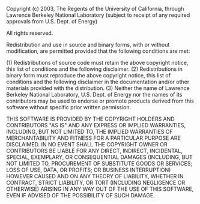 Copyright (c) 2003, The Regents of the University of California, through Lawrence Berkeley National Laboratory (subject to receipt of any required  approvals from U.S. Dept. of Energy) 

All rights reserved. 

Redistribution and use in source and binary forms, with or without modification, are permitted provided that the following conditions are met: 

(1) Redistributions of source code must retain the above copyright notice, this list of conditions and the following disclaimer. 
(2) Redistributions in binary form must reproduce the above copyright notice, this list of conditions and the following disclaimer in the documentation and/or other materials provided with the distribution. 
(3) Neither the name of Lawrence Berkeley National Laboratory, U.S. Dept. of Energy nor the names of its contributors may be used to endorse or promote products derived from this software without specific prior written permission.

THIS SOFTWARE IS PROVIDED BY THE COPYRIGHT HOLDERS AND CONTRIBUTORS "AS
IS" AND ANY EXPRESS OR IMPLIED WARRANTIES, INCLUDING, BUT NOT LIMITED TO,
THE IMPLIED WARRANTIES OF MERCHANTABILITY AND FITNESS FOR A PARTICULAR
PURPOSE ARE DISCLAIMED. IN NO EVENT SHALL THE COPYRIGHT OWNER OR
CONTRIBUTORS BE LIABLE FOR ANY DIRECT, INDIRECT, INCIDENTAL, SPECIAL,
EXEMPLARY, OR CONSEQUENTIAL DAMAGES (INCLUDING, BUT NOT LIMITED TO,
PROCUREMENT OF SUBSTITUTE GOODS OR SERVICES; LOSS OF USE, DATA, OR
PROFITS; OR BUSINESS INTERRUPTION) HOWEVER CAUSED AND ON ANY THEORY OF
LIABILITY, WHETHER IN CONTRACT, STRICT LIABILITY, OR TORT (INCLUDING
NEGLIGENCE OR OTHERWISE) ARISING IN ANY WAY OUT OF THE USE OF THIS
SOFTWARE, EVEN IF ADVISED OF THE POSSIBILITY OF SUCH DAMAGE. 

